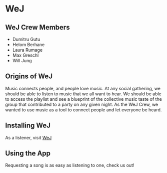 # WeJ

## WeJ Crew Members
* Dumitru Gutu
* Helom Berhane
* Laura Rumage
* Max Greschl
* Will Jung

## Origins of WeJ
Music connects people, and people love music. At any social gathering, we should be able to listen to music that we all want to hear. We should be able to access the playlist and see a blueprint of the collective music taste of the group that contributed to a party on any given night. As the WeJ Crew, we wanted to use music as a tool to connect people and let everyone be heard.

## Installing WeJ
As a listener, visit [WeJ](http://we-j.herokuapp.com)

## Using the App
Requesting a song is as easy as listening to one, check us out!
